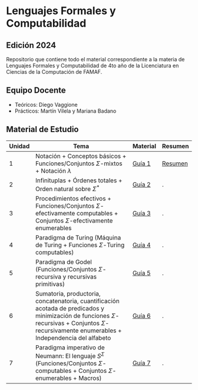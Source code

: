 # Lenguajes Formales y Computabilidad

## Edición 2024

Repositorio que contiene todo el material correspondiente a la materia de Lenguajes Formales y Computabilidad de 4to año de la Licenciatura en Ciencias de la Computación de FAMAF.


## Equipo Docente

- Teóricos: Diego Vaggione
- Prácticos:  Martín Vilela y Mariana Badano

## Material de Estudio

| Unidad | Tema | Material | Resumen |
|--------|------|----------| ------- |
| 1 | Notación + Conceptos básicos + Funciones/Conjuntos $\Sigma$-mixtos + Notación $\lambda$ | [Guía 1](https://github.com/helcsnewsxd/famaf-computer_science-formal_languages_and_computability/blob/main/clases/material/guia_1.pdf) | [Resumen](./clases/resúmenes/guia_1.md) |
| 2 | Infinituplas + Órdenes totales + Orden natural sobre $\Sigma^*$ | [Guía 2](https://github.com/helcsnewsxd/famaf-computer_science-formal_languages_and_computability/blob/main/clases/material/guia_2.pdf) | . |
| 3 | Procedimientos efectivos + Funciones/Conjuntos $\Sigma$-efectivamente computables + Conjuntos $\Sigma$-efectivamente enumerables | [Guía 3](https://github.com/helcsnewsxd/famaf-computer_science-formal_languages_and_computability/blob/main/clases/material/guia_3.pdf) | . |
| 4 | Paradigma de Turing (Máquina de Turing + Funciones $\Sigma$-Turing computables)  | [Guía 4](https://github.com/helcsnewsxd/famaf-computer_science-formal_languages_and_computability/blob/main/clases/material/guia_4.pdf) | . |
| 5 | Paradigma de Godel (Funciones/Conjuntos $\Sigma$-recursiva y recursivas primitivas) | [Guía 5](https://github.com/helcsnewsxd/famaf-computer_science-formal_languages_and_computability/blob/main/clases/material/guia_5.pdf) | . |
| 6 | Sumatoria, productoria, concatenatoria, cuantificación acotada de predicados y minimización de funciones $\Sigma$-recursivas + Conjuntos $\Sigma$-recursivamente enumerables + Independencia del alfabeto | [Guía 6](https://github.com/helcsnewsxd/famaf-computer_science-formal_languages_and_computability/blob/main/clases/material/guia_6.pdf) | . |
| 7 | Paradigma imperativo de Neumann: El lenguaje $S^{\Sigma}$ (Funciones/Conjuntos $\Sigma$-computables + Conjuntos $\Sigma$-enumerables + Macros) | [Guía 7](https://github.com/helcsnewsxd/famaf-computer_science-formal_languages_and_computability/blob/main/clases/material/guia_7.pdf) | . |